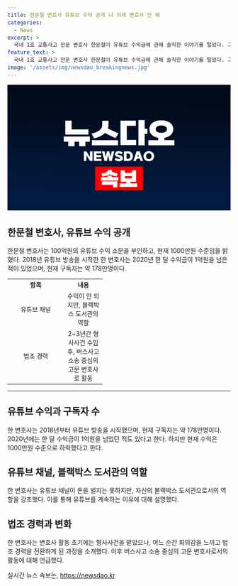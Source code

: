 ```yaml
---
title: 한문철 변호사 유튜브 수익 공개 나 이제 변호사 안 해
categories:
  - News
excerpt: >
  국내 1호 교통사고 전문 변호사 한문철이 유튜브 수익금에 관해 솔직한 이야기를 털었다. 그는 100억원의 소문은 사실이 아니라며, 현재는 1000만원 수준이라고 밝혔다. 유튜브 채널은 돈을 벌기 위한 것이 아니라고 강조하며, 자신의 블랙박스 도서관이라고 설명했다. 변호사로 활동하며 도둑, 소매치기, 조폭, 사기, 도박 등의 사건을 취급했지만, 회의감을 느끼며 형사사건을 그만두고 교통사고 관련 저서를 통해 고문변호사로 전환했다.
feature_text: >
  국내 1호 교통사고 전문 변호사 한문철이 유튜브 수익금에 관해 솔직한 이야기를 털었다. 그는 100억원의 소문은 사실이 아니라며, 현재는 1000만원 수준이라고 밝혔다. 유튜브 채널은 돈을 벌기 위한 것이 아니라고 강조하며, 자신의 블랙박스 도서관이라고 설명했다. 변호사로 활동하며 도둑, 소매치기, 조폭, 사기, 도박 등의 사건을 취급했지만, 회의감을 느끼며 형사사건을 그만두고 교통사고 관련 저서를 통해 고문변호사로 전환했다.
image: '/assets/img/newsdao_breakingnews.jpg'
---
```


<p><img src="/assets/img/newsdao_breakingnews.jpg" alt="bookingtag 속보" /></p>

<h2 data-ke-size="size26">한문철 변호사, 유튜브 수익 공개</h2>

<p data-ke-size="size16">한문철 변호사는 100억원의 유튜브 수익 소문을 부인하고, 현재 1000만원 수준임을 밝혔다. 2018년 유튜브 방송을 시작한 한 변호사는 2020년 한 달 수익금이 1억원을 넘은 적이 있었으며, 현재 구독자는 약 178만명이다.</p>

<table>
  <colgroup>
    <col width="129" style="width:96pt" />
    <col width="86" style="mso-width-source:userset;mso-width-alt:3168;width:65pt" />
  </colgroup>
  <tr>
    <td style="text-align: center; width: 64pt;"><b>항목</b></td>
    <td style="text-align: center; width: 43pt;"><b>내용</b></td>
  </tr>
  <tr>
    <td style="text-align: center; height: 17px;">유튜브 채널</td>
    <td style="text-align: center; height: 17px;">수익이 안 되지만, 블랙박스 도서관의 역할</td>
  </tr>
  <tr>
    <td style="text-align: center; height: 51px;">법조 경력</td>
    <td style="text-align: center; height: 51px;">2~3년간 형사사건 수임 후, 버스사고 소송 중심의 고문 변호사로 활동</td>
  </tr>
</table>

<hr>

<h2 data-ke-size="size26">유튜브 수익과 구독자 수</h2>

<p data-ke-size="size16">한 변호사는 2018년부터 유튜브 방송을 시작했으며, 현재 구독자는 약 178만명이다. 2020년에는 한 달 수익금이 1억원을 넘었던 적도 있다고 한다. 하지만 현재 수익은 1000만원 수준으로 하락했다고 한다.</p>

<h2 data-ke-size="size26">유튜브 채널, 블랙박스 도서관의 역할</h2>

<p data-ke-size="size16">한 변호사는 유튜브 채널이 돈을 벌지는 못하지만, 자신의 블랙박스 도서관으로서의 역할을 강조했다. 이를 통해 유튜브를 계속하는 이유에 대해 설명했다.</p>

<h2 data-ke-size="size26">법조 경력과 변화</h2>

<p data-ke-size="size16">한 변호사는 변호사 활동 초기에는 형사사건을 맡았으나, 어느 순간 회의감을 느끼고 법조 경력을 전환하게 된 과정을 소개했다. 이후 버스사고 소송 중심의 고문 변호사로서의 활동에 대해 언급했다.</p>
실시간 뉴스 속보는, <a href="https://newsdao.kr" rel="dofollow">https://newsdao.kr</a>


